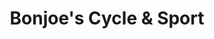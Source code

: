 ---
title: "Bonjoe's Cycle & Sport"
url: /grand-island/bonjoes-cycle-and-sport/
shop: motorcycle
---